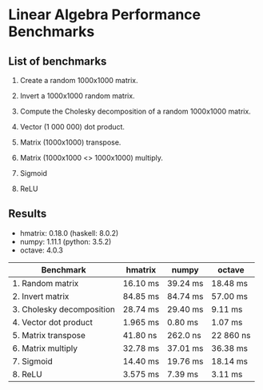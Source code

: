 # Linear Algebra Performance Benchmarks

## List of benchmarks

1. Create a random 1000x1000 matrix.

2. Invert a 1000x1000 random matrix.

3. Compute the Cholesky decomposition of a random 1000x1000 matrix.

4. Vector (1 000 000) dot product.

5. Matrix (1000x1000) transpose.

6. Matrix (1000x1000 <> 1000x1000) multiply.

7. Sigmoid

8. ReLU

## Results

* hmatrix: 0.18.0 (haskell: 8.0.2)
* numpy: 1.11.1 (python: 3.5.2)
* octave: 4.0.3

| Benchmark | hmatrix | numpy | octave |
|-----------------|----------------|-----------------|-------|
| 1. Random matrix | 16.10 ms  | 39.24 ms | 18.48 ms |
| 2. Invert matrix | 84.85 ms  | 84.74 ms | 57.00 ms |
| 3. Cholesky decomposition | 28.74 ms | 29.40 ms | 9.11 ms |
| 4. Vector dot product | 1.965 ms | 0.80 ms | 1.07 ms |
| 5. Matrix transpose | 41.80 ns | 262.0 ns | 22 860 ns |
| 6. Matrix multiply | 32.78 ms | 37.01 ms | 36.38 ms |
| 7. Sigmoid | 14.40 ms | 19.76 ms | 18.14 ms |
| 8. ReLU | 3.575 ms | 7.39 ms | 3.11 ms |
